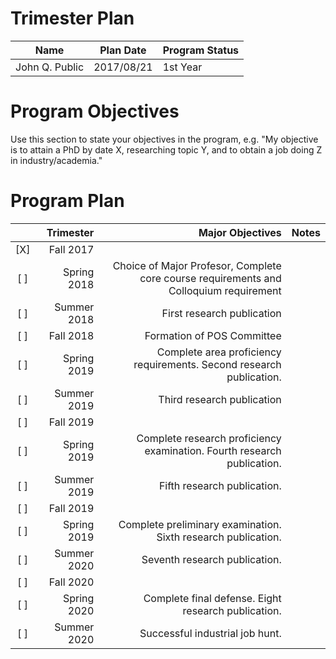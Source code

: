 # Trimester Plan

| Name | Plan Date | Program Status |
| --- | --- | --- |
| John Q. Public | 2017/08/21 | 1st Year |

# Program Objectives

Use this section to state your objectives in the program, e.g. "My objective is to attain
a PhD by date X, researching topic Y, and to obtain a job doing Z in industry/academia."

# Program Plan

| | Trimester | Major Objectives | Notes |
| :---: | ---: | ---: | :--- |
| [X] | Fall 2017 | | |
| [ ] | Spring 2018 | Choice of Major Profesor, Complete core course requirements and Colloquium requirement | |
| [ ] | Summer 2018 | First research publication | |
| [ ] | Fall 2018 | Formation of POS Committee | |
| [ ] | Spring 2019 | Complete area proficiency requirements. Second research publication. | |
| [ ] | Summer 2019 | Third research publication | |
| [ ] | Fall 2019 | | |
| [ ] | Spring 2019 | Complete research proficiency examination.  Fourth research publication.| |
| [ ] | Summer 2019 | Fifth research publication. | |
| [ ] | Fall 2019 | | |
| [ ] | Spring 2019 | Complete preliminary examination.  Sixth research publication. | |
| [ ] | Summer 2020 | Seventh research publication. | |
| [ ] | Fall 2020 | | |
| [ ] | Spring 2020 | Complete final defense. Eight research publication. | |
| [ ] | Summer 2020 | Successful industrial job hunt. | |